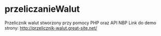 # przeliczanieWalut
Przelicznik walut stworzony przy pomocy PHP oraz API NBP
Link do demo strony: http://przelicznik-walut.great-site.net/
